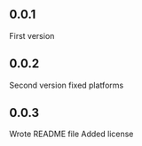 ## 0.0.1
First version
## 0.0.2
Second version fixed platforms
## 0.0.3
Wrote README file
Added license